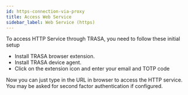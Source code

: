```yaml
---
id: https-connection-via-proxy
title: Access Web Service
sidebar_label: Web Service (https)
---
```


To access HTTP Service through TRASA, you need to follow these initial setup 

* Install TRASA browser extension.
* Install TRASA device agent.
* Click on the extension icon and enter your email and TOTP code


Now you can just type in the URL in browser to access the HTTP service.
You may be asked for second factor authentication if configured.
